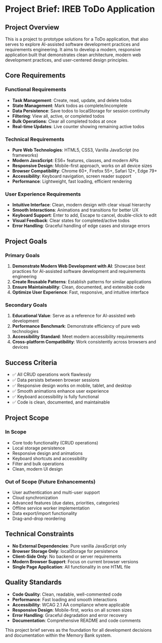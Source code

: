 # Project Brief: IREB ToDo Application

## Project Overview
This is a project to prototype solutions for a ToDo application, that also serves to explore AI-assisted software development practices and requirements engineering. It aims to develop a modern, responsive application built that demonstrates clean architecture, modern web development practices, and user-centered design principles.

## Core Requirements

### Functional Requirements
- **Task Management**: Create, read, update, and delete todos
- **State Management**: Mark todos as complete/incomplete
- **Data Persistence**: Save todos to localStorage for session continuity
- **Filtering**: View all, active, or completed todos
- **Bulk Operations**: Clear all completed todos at once
- **Real-time Updates**: Live counter showing remaining active todos

### Technical Requirements
- **Pure Web Technologies**: HTML5, CSS3, Vanilla JavaScript (no frameworks)
- **Modern JavaScript**: ES6+ features, classes, and modern APIs
- **Responsive Design**: Mobile-first approach, works on all device sizes
- **Browser Compatibility**: Chrome 60+, Firefox 55+, Safari 12+, Edge 79+
- **Accessibility**: Keyboard navigation, screen reader support
- **Performance**: Lightweight, fast loading, efficient rendering

### User Experience Requirements
- **Intuitive Interface**: Clean, modern design with clear visual hierarchy
- **Smooth Interactions**: Animations and transitions for better UX
- **Keyboard Support**: Enter to add, Escape to cancel, double-click to edit
- **Visual Feedback**: Clear states for completed/active todos
- **Error Handling**: Graceful handling of edge cases and storage errors

## Project Goals

### Primary Goals
1. **Demonstrate Modern Web Development with AI**: Showcase best practices for AI-assisted software development and requirements engineering
2. **Create Reusable Patterns**: Establish patterns for similar applications
3. **Ensure Maintainability**: Clean, documented, and extensible code
4. **Optimize User Experience**: Fast, responsive, and intuitive interface

### Secondary Goals
1. **Educational Value**: Serve as a reference for AI-assisted web development
2. **Performance Benchmark**: Demonstrate efficiency of pure web technologies
3. **Accessibility Standard**: Meet modern accessibility requirements
4. **Cross-platform Compatibility**: Work consistently across browsers and devices

## Success Criteria
- ✅ All CRUD operations work flawlessly
- ✅ Data persists between browser sessions
- ✅ Responsive design works on mobile, tablet, and desktop
- ✅ Smooth animations enhance user experience
- ✅ Keyboard accessibility is fully functional
- ✅ Code is clean, documented, and maintainable

## Project Scope

### In Scope
- Core todo functionality (CRUD operations)
- Local storage persistence
- Responsive design and animations
- Keyboard shortcuts and accessibility
- Filter and bulk operations
- Clean, modern UI design

### Out of Scope (Future Enhancements)
- User authentication and multi-user support
- Cloud synchronization
- Advanced features (due dates, priorities, categories)
- Offline service worker implementation
- Data export/import functionality
- Drag-and-drop reordering

## Technical Constraints
- **No External Dependencies**: Pure vanilla JavaScript only
- **Browser Storage Only**: localStorage for persistence
- **Client-Side Only**: No backend or server requirements
- **Modern Browser Support**: Focus on current browser versions
- **Single Page Application**: All functionality in one HTML file

## Quality Standards
- **Code Quality**: Clean, readable, well-commented code
- **Performance**: Fast loading and smooth interactions
- **Accessibility**: WCAG 2.1 AA compliance where applicable
- **Responsive Design**: Mobile-first, works on all screen sizes
- **Error Handling**: Graceful degradation and error recovery
- **Documentation**: Comprehensive README and code comments

This project brief serves as the foundation for all development decisions and documentation within the Memory Bank system.
